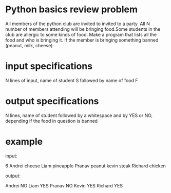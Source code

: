 # Python basics review problem

All members of the python club are invited to invited to a party. All N number of members attending will be bringing food.Some students in the club are allergic to some kinds of food. Make a program that lists all the food and who is bringing it. If the member is bringing something banned (peanut, milk, cheese)

# input specifications

N lines of input, name of student S followed by name of food F

# output specifications

N lines, name of student followed by a whitespace and by YES or NO, depending if the food in question is banned

# example

input:

6
Andrei cheese
Liam pineapple
Pranav peanut
kevin steak
Richard chicken

output:

Andrei NO
Liam YES
Pranav NO
Kevin YES
Richard YES